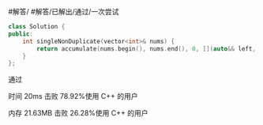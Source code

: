 #解答/ #解答/已解出/通过/一次尝试 

``` C++
class Solution {
public:
    int singleNonDuplicate(vector<int>& nums) {
        return accumulate(nums.begin(), nums.end(), 0, [](auto&& left, auto&& right) { return left ^ right; });
    }
};
```

通过

时间
20ms
击败 78.92%使用 C++ 的用户

内存
21.63MB
击败 26.28%使用 C++ 的用户